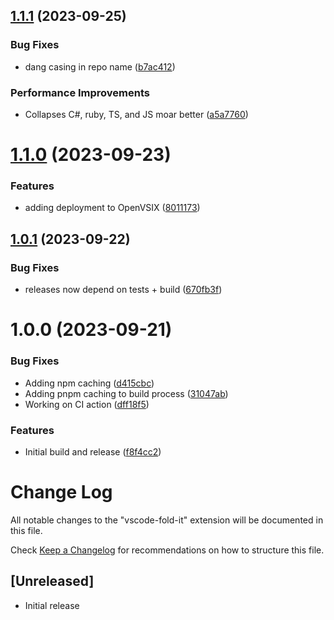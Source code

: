 ## [1.1.1](https://github.com/MichaelJolley/vscode-vs-outlining/compare/v1.1.0...v1.1.1) (2023-09-25)


### Bug Fixes

* dang casing in repo name ([b7ac412](https://github.com/MichaelJolley/vscode-vs-outlining/commit/b7ac41250721dbee9e1e2003aa476f0ef6162f27))


### Performance Improvements

* Collapses C#, ruby, TS, and JS moar better ([a5a7760](https://github.com/MichaelJolley/vscode-vs-outlining/commit/a5a7760841ff4df7681149392a9dc6a75d4989cf))

# [1.1.0](https://github.com/michaeljolley/vscode-vs-outlining/compare/v1.0.1...v1.1.0) (2023-09-23)


### Features

* adding deployment to OpenVSIX ([8011173](https://github.com/michaeljolley/vscode-vs-outlining/commit/8011173ef68325bb2b6906d778540135f56152be))

## [1.0.1](https://github.com/michaeljolley/vscode-vs-outlining/compare/v1.0.0...v1.0.1) (2023-09-22)


### Bug Fixes

* releases now depend on tests + build ([670fb3f](https://github.com/michaeljolley/vscode-vs-outlining/commit/670fb3f74de74b964e6621c1f9d900cfb8ae7b0c))

# 1.0.0 (2023-09-21)


### Bug Fixes

* Adding npm caching ([d415cbc](https://github.com/michaeljolley/vscode-vs-outlining/commit/d415cbc0af8f46a8794d6aecf01ec0cf362e17ce))
* Adding pnpm caching to build process ([31047ab](https://github.com/michaeljolley/vscode-vs-outlining/commit/31047abcfafa7b72977e1185f91cb7b0a398f54e))
* Working on CI action ([dff18f5](https://github.com/michaeljolley/vscode-vs-outlining/commit/dff18f5899316543b2d50cd7949d250a33007478))


### Features

* Initial build and release ([f8f4cc2](https://github.com/michaeljolley/vscode-vs-outlining/commit/f8f4cc20882dd9ec3511081d4cf8dd029b7fee29))

# Change Log

All notable changes to the "vscode-fold-it" extension will be documented in this file.

Check [Keep a Changelog](http://keepachangelog.com/) for recommendations on how to structure this file.

## [Unreleased]

- Initial release
